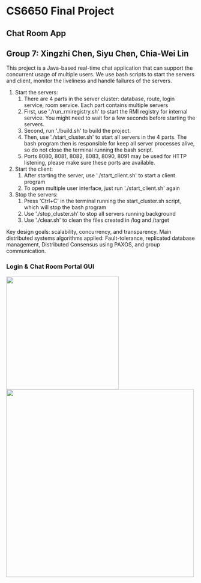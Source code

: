 # CS6650 Final Project
## Chat Room App
## Group 7: Xingzhi Chen, Siyu Chen, Chia-Wei Lin

This project is a Java-based real-time chat application that can support the concurrent usage of multiple users.
We use bash scripts to start the servers and client, monitor the liveliness and handle failures of the servers.
1. Start the servers:
   1. There are 4 parts in the server cluster: database, route, login service, room service. Each part contains multiple servers
   2. First, use './run_rmiregistry.sh' to start the RMI registry for internal service. You might need to wait for a few seconds before starting the servers.
   3. Second, run './build.sh' to build the project.
   4. Then, use './start_cluster.sh' to start all servers in the 4 parts. The bash program then is responsible for keep all server processes alive, so do not close the terminal running the bash script.
   5. Ports 8080, 8081, 8082, 8083, 8090, 8091 may be used for HTTP listening, please make sure these ports are available.
2. Start the client:
   1. After starting the server, use './start_client.sh' to start a client program
   2. To open multiple user interface, just run './start_client.sh' again
3. Stop the servers:
   1. Press 'Ctrl+C' in the terminal running the start_cluster.sh script, which will stop the bash program
   2. Use './stop_cluster.sh' to stop all servers running background
   3. Use './clear.sh' to clean the files created in /log and /target


Key design goals: scalability, concurrency, and transparency.
Main distributed systems algorithms applied: Fault-tolerance, replicated database management, Distributed Consensus using PAXOS, and group communication.

### Login & Chat Room Portal GUI
<img src="https://i.ibb.co/5jZbHp1/p1.png" width=300 align=left>

<img src="https://i.ibb.co/bzYvJBg/p11.png" width=500 align=left>



